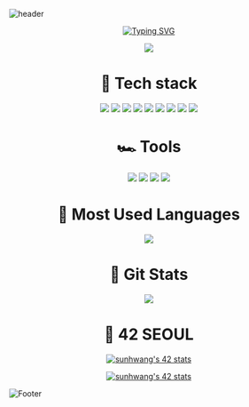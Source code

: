 ![header](https://capsule-render.vercel.app/api?type=waving&color=timeGradient&height=300&section=header&text=Hello%20World!%20🌏&fontSize=90)

<p align="center">
  <a href="https://git.io/typing-svg"><img src="https://readme-typing-svg.demolab.com?font=Fira+Code&pause=1000&center=true&vCenter=true&color=87CEFA&width=435&lines=What+we+think%2C+we+become.;Stay+hungry%2C+Stay+foolish." alt="Typing SVG" />
</p>

<p align="center">
  <a href="https://hits.seeyoufarm.com">
    <img src="https://hits.seeyoufarm.com/api/count/incr/badge.svg?url=https%3A%2F%2Fgithub.com%2Fget6&count_bg=%2387CEFA&title_bg=%23555555&icon=&icon_color=%23E7E7E7&title=hits&edge_flat=false"/>
  </a>
</p>

<h1 align="center">🥞 Tech stack</h1>
<p align="center">
<img src="https://img.shields.io/badge/Flutter-02569B?style=flat&logo=Flutter&logoColor=white"/>
<img src="https://img.shields.io/badge/Dart-0175C2?style=flat&logo=Dart&logoColor=white"/>
<img src="https://img.shields.io/badge/Spring-6DB33F?style=flat&logo=Spring&logoColor=white"/>
<img src="https://img.shields.io/badge/Spring Boot-6DB33F?style=flat&logo=SpringBoot&logoColor=white"/>
<img src="https://img.shields.io/badge/Git-F05032?style=flat&logo=Git&logoColor=white"/>
<img src="https://img.shields.io/badge/NestJS-E0234E?style=flat&logo=NestJS&logoColor=white"/>
<img src="https://img.shields.io/badge/React-61DAFB?style=flat&logo=React&logoColor=white"/>
<img src="https://img.shields.io/badge/C-A8B9CC?style=flat&logo=C&logoColor=white"/>
<img src="https://img.shields.io/badge/C++-A8B9CC?style=flat&logo=C%2B%2B&logoColor=white"/>
</p>

<h1 align="center">🏎 Tools</h1>
<p align="center">
<img src="https://img.shields.io/badge/Visual Studio Code-007ACC?style=flat-square&logo=visualstudiocode&logoColor=white"/>
<img src="https://img.shields.io/badge/Vim-019733?style=flat-square&logo=Vim&logoColor=white"/>
<img src="https://img.shields.io/badge/Obsidian-483699?style=flat-square&logo=Obsidian&logoColor=white"/>
<img src="https://img.shields.io/badge/GitHub-181717?style=flat-square&logo=GitHub&logoColor=white"/>
</p>

<h1 align="center">🌈 Most Used Languages</h1>
<p align="center">
  <a href="https://github.com/get6">
    <img align="center" src="https://github-readme-stats.vercel.app/api/top-langs/?username=get6&layout=compact&show_icons=true&show_owner=true&hide_title=true&theme=nord&hide=" />
  </a>
</p>

<h1 align="center">🍒 Git Stats</h1>
<p align="center">
  <a href="https://github.com/get6">
    <img align="center" src="https://github-readme-stats.vercel.app/api?username=get6&hide=&hide_title=true&show_icons=true&include_all_commits=true&theme=nord" />
  </a>
</p>

<h1 align="center">🎉 42 SEOUL</h1>
<p align="center">
  <a href="https://github.com/JaeSeoKim/badge42">
    <img src="https://badge42.vercel.app/api/v2/cl5dx4vd7001109mnga2j5sje/stats?cursusId=21&coalitionId=85" alt="sunhwang's 42 stats" />
  </a>
</p>
<p align="center">
  <a href="https://github.com/oakoudad/badge42"><img src="https://badge.mediaplus.ma/kettlebells/sunhwang?1337Badge=off&UM6P=off" alt="sunhwang's 42 stats" /></a>
</p>

![Footer](https://capsule-render.vercel.app/api?type=waving&color=timeGradient&height=100&section=footer)

<!--
**get6/get6** is a ✨ _special_ ✨ repository because its `README.md` (this file) appears on your GitHub profile.

Here are some ideas to get you started:

- 🔭 I’m currently working on ...
- 🌱 I’m currently learning ...
- 👯 I’m looking to collaborate on ...
- 🤔 I’m looking for help with ...
- 💬 Ask me about ...
- 📫 How to reach me: ...
- 😄 Pronouns: ...
- ⚡ Fun fact: ...
-->

